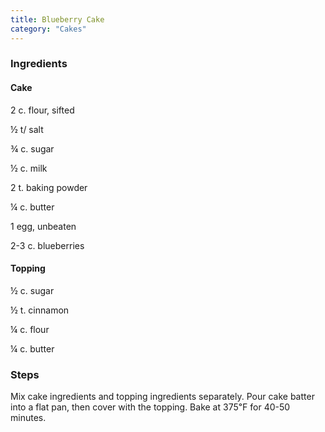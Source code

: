 ```yaml
---
title: Blueberry Cake
category: "Cakes"
---
```


### Ingredients

#### Cake

<p itemprop="ingredients">2 c. flour, sifted</p>
<p itemprop="ingredients">&frac12; t/ salt</p>
<p itemprop="ingredients">&frac34; c. sugar</p>
<p itemprop="ingredients">&frac12; c. milk</p>
<p itemprop="ingredients">2 t. baking powder</p>
<p itemprop="ingredients">&frac14; c. butter</p>
<p itemprop="ingredients">1 egg, unbeaten</p>
<p itemprop="ingredients">2-3 c. blueberries</p>

#### Topping

<p itemprop="ingredients">&frac12; c. sugar</p>
<p itemprop="ingredients">&frac12; t. cinnamon</p>
<p itemprop="ingredients">&frac14; c. flour</p>
<p itemprop="ingredients">&frac14; c. butter</p>

### Steps

Mix cake ingredients and topping ingredients separately. Pour cake batter into a flat pan, then cover with the topping. Bake at 375&#8457; for 40-50 minutes.
